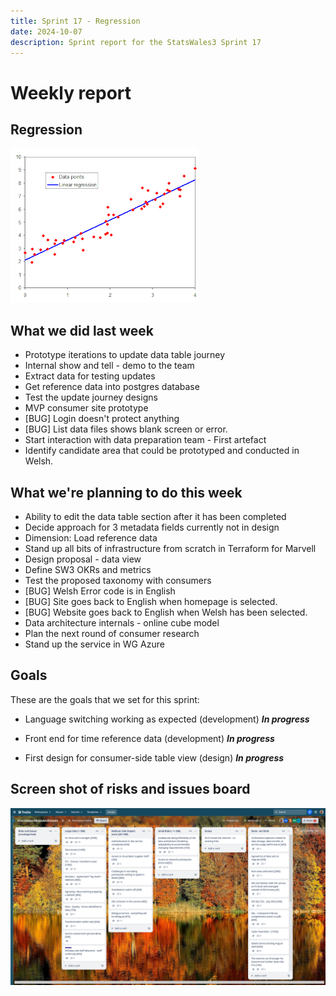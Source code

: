```yaml
---
title: Sprint 17 - Regression
date: 2024-10-07
description: Sprint report for the StatsWales3 Sprint 17
---
```


Weekly report
=============

Regression
------------------------------

![regression](regression.png)

What we did last week
------------------------

- Prototype iterations to update data table journey
- Internal show and tell - demo to the team
- Extract data for testing updates
- Get reference data into postgres database
- Test the update journey designs
- MVP consumer site prototype
- [BUG] Login doesn't protect anything 
- [BUG] List data files shows blank screen or error.
- Start interaction with data preparation team - First artefact
- Identify candidate area that could be prototyped and conducted in Welsh.

What we're planning to do this week
-----------------------------------

- Ability to edit the data table section after it has been completed
- Decide approach for 3 metadata fields currently not in design
- Dimension: Load reference data 
- Stand up all bits of infrastructure from scratch in Terraform for Marvell
- Design proposal - data view
- Define SW3 OKRs and metrics 
- Test the proposed taxonomy with consumers
- [BUG] Welsh Error code is in English
- [BUG] Site goes back to English when homepage is selected.
- [BUG] Website goes back to English when Welsh has been selected.
- Data architecture internals - online cube model
- Plan the next round of consumer research
- Stand up the service in WG Azure

Goals
-----------------------------------

These are the goals that we set for this sprint:

- Language switching working as expected (development) 
<span class="badge bg-info">_**In progress**_</span>

- Front end for time reference data (development) 
<span class="badge bg-info">_**In progress**_</span>

- First design for consumer-side table view (design)
<span class="badge bg-info">_**In progress**_</span>


Screen shot of risks and issues board
-------------------------------------

![Screenshot of risks and issues board](risksBoard20241007.jpg)
